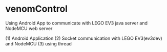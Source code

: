 # venomControl
Using Android App to communicate with LEGO EV3 java server and NodeMCU web server

(1) Android Application
(2) Socket communication with LEGO EV3(ev3dev) and NodeMCU
(3) using thread
